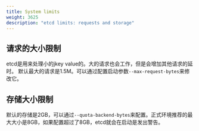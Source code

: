 ```yaml
---
title: System limits
weight: 3625
description: "etcd limits: requests and storage"
---
```


## 请求的大小限制

etcd是用来处理小的jkey value的。大的请求也会工作，但是会增加其他请求的延时。
默认最大的请求是1.5M。可以通过配置启动参数`--max-request-bytes`来修改它。

## 存储大小限制

默认的存储是2GB，可以通过`--quota-backend-bytes`来配置。正式环境推荐的最大大小是8GB，如果配置超过了8GB，etcd就会在启动是发出警告。

